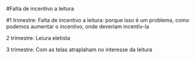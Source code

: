 #Falta de incentivo a leitura 

#1 trimestre:
Falta de incentivo a leitura: porque isso é um problema, como podemos aumentar o incentivo, onde deveriam incentiv-la 

2 trimestre:
Leiura eletista 

3 trimestre:
Com as telas atraplaham no interesse da leitura

